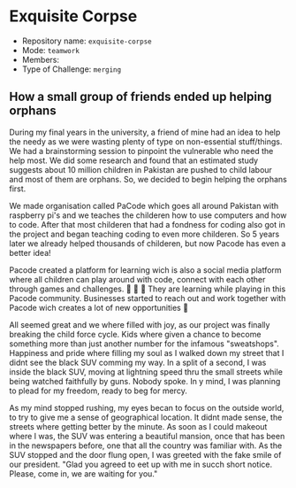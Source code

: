 # Exquisite Corpse

* Repository name: `exquisite-corpse`
* Mode: `teamwork`
* Members:  
* Type of Challenge: `merging`

## How a small group of friends ended up helping orphans

During my final years in the university, a friend of mine had an idea to help the needy as we were wasting plenty of type on non-essential stuff/things. We had a brainstorming session to pinpoint the vulnerable who need the help most. We did some research and found that an estimated study suggests about 10 million children in Pakistan are pushed to child labour and most of them are orphans. So, we decided to begin helping the orphans first.

We made organisation called PaCode which goes all around Pakistan with raspberry pi's and we teaches the childeren how to use computers and how to code. After that most childeren that had a fondness for coding also got in the project and began teaching coding to even more childeren. So 5 years later we already helped thousands of childeren, but now Pacode has even a better idea!

Pacode created a platform for learning wich is also a social media platform where all children can play around with code, connect with each other through games and challenges. :space_invader: :space_invader: :space_invader: They are learning while playing in this Pacode community. Businesses started to reach out and work together with Pacode wich creates a lot of new opportunities :star_struck: 

All seemed great and we where filled with joy, as our project was finally breaking the child force cycle. Kids where given a chance to become something more than just another number for the infamous "sweatshops". Happiness and pride where filling my soul as I walked down my street that I didnt see the black SUV comming my way. In  a split of a second, I was inside the black SUV, moving at lightning speed thru the small streets while being watched faithfully by guns. Nobody spoke. In y mind, I was planning to plead for my freedom, ready to beg for mercy. 

As my mind stopped rushing, my eyes becan to focus on the outside world, to try to give me a sense of geographical location. It didnt made sense, the streets where getting better by the minute. As soon as I could makeout where I was, the SUV was entering a beautiful mansion, once that has been in the newspapers before, one that all the country was familiar with. As the SUV stopped and the door flung open, I was greeted with the fake smile of our president. "Glad you agreed to eet up with me in succh short notice. Please, come in, we are waiting for you."